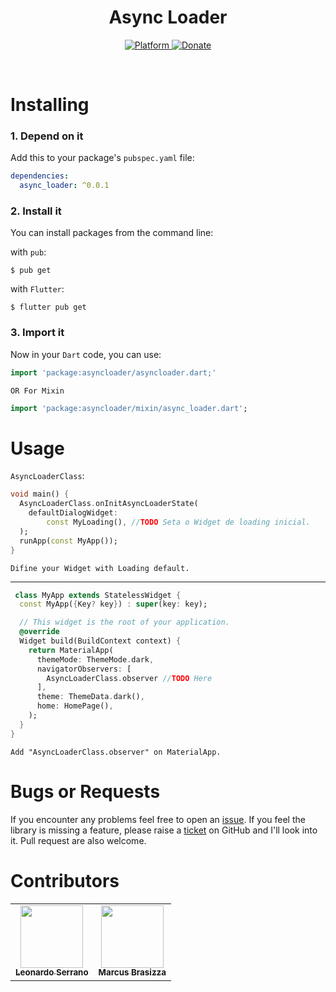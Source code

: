 <h1 align="center">Async Loader</h1>

<p align="center">
  <a href="https://flutter.dev">
    <img src="https://img.shields.io/badge/Platform-Flutter-02569B?logo=flutter"
      alt="Platform" />
  </a>
  <a href="">
    <img src="https://img.shields.io/badge/Donate-PayPal-00457C?logo=paypal"
      alt="Donate" />
  </a>
</p><br>


# Installing

### 1. Depend on it

Add this to your package's `pubspec.yaml` file:

```yaml
dependencies:
  async_loader: ^0.0.1
```

### 2. Install it

You can install packages from the command line:

with `pub`:

```
$ pub get
```

with `Flutter`:

```
$ flutter pub get
```

### 3. Import it

Now in your `Dart` code, you can use:

```dart
import 'package:asyncloader/asyncloader.dart;'
```
`OR For Mixin`
```dart
import 'package:asyncloader/mixin/async_loader.dart';
```
# Usage

`AsyncLoaderClass`:
```dart
void main() {
  AsyncLoaderClass.onInitAsyncLoaderState(
    defaultDialogWidget:
        const MyLoading(), //TODO Seta o Widget de loading inicial.
  );
  runApp(const MyApp());
}         
```
`Difine your Widget with Loading default.`

-------------------------------------------------------------------------------------
```dart
 class MyApp extends StatelessWidget {
  const MyApp({Key? key}) : super(key: key);

  // This widget is the root of your application.
  @override
  Widget build(BuildContext context) {
    return MaterialApp(
      themeMode: ThemeMode.dark,
      navigatorObservers: [
        AsyncLoaderClass.observer //TODO Here
      ], 
      theme: ThemeData.dark(),
      home: HomePage(),
    );
  }
}
```
`Add "AsyncLoaderClass.observer" on MaterialApp.`

# Bugs or Requests

If you encounter any problems feel free to open an [issue](). If you feel the library is missing a feature, please raise a [ticket](https://github.com/DevLSerrano/asyncloader/pulls) on GitHub and I'll look into it. Pull request are also welcome.

# Contributors

<!-- ALL-CONTRIBUTORS-LIST:START - Do not remove or modify this section -->
<!-- prettier-ignore-start -->
<!-- markdownlint-disable -->
<table>
  <tr>
    <td align="center"><a href="https://github.com/DevLSerrano"><img src="https://avatars.githubusercontent.com/u/62712813?v=4" width="100px;" alt=""/><br /><sub><b>Leonardo Serrano</b></sub></a><br /><a href="" title="Dev"></a></td>
    <td align="center"><a href="https://github.com/brasizza"><img src="https://avatars.githubusercontent.com/u/26041910?v=4" width="100px;" alt=""/><br /><sub><b>Marcus Brasizza</b></sub></a><br /><a href="" title="Dev"></a></td>
  </tr>
</table>

<!-- markdownlint-restore -->
<!-- prettier-ignore-end -->

<!-- ALL-CONTRIBUTORS-LIST:END -->
 
